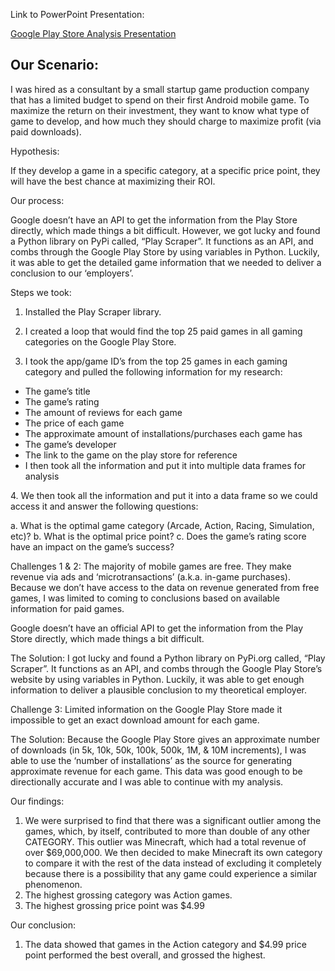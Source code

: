 Link to PowerPoint Presentation:

<a href="https://docs.google.com/presentation/d/1DsUauIwIGu0gwG0U3uTcGyBi1iW1_dQFDqjJTgGixDA/edit?usp=sharing">Google Play Store Analysis Presentation</a>

<h2>Our Scenario:</h2>

I was hired as a consultant by a small startup game production company that has a limited budget to spend on their first Android mobile game. To maximize the return on their investment, they want to know what type of game to develop, and how much they should charge to maximize profit (via paid downloads).

Hypothesis:

If they develop a game in a specific category, at a specific price point,  they will have the best chance at maximizing their ROI. 

Our process:

Google doesn’t have an API to get the information from the Play Store directly, which made things a bit difficult. However, we got lucky and found a Python library on PyPi called, “Play Scraper”. It functions as an API, and combs through the Google Play Store by using variables in Python. Luckily, it was able to get the detailed game information that we needed to deliver a conclusion to our ‘employers’.

Steps we took:

1. Installed the Play Scraper library.

2. I created a loop that would find the top 25 paid games in all gaming categories on the Google Play Store.

3. I took the app/game ID’s from the top 25 games in each gaming category and pulled the following information for my research:
<ul>
<li>The game’s title</li>
<li>The game’s rating</li>
<li>The amount of reviews for each game</li>
<li>The price of each game</li>
<li>The approximate amount of installations/purchases each game has</li>
<li>The game’s developer</li>
<li>The link to the game on the play store for reference</li>
<li>I then took all the information and put it into multiple data frames for analysis</li>
</ul>
4.	We then took all the information and put it into a data frame so we could access it and answer the following questions:

a.	What is the optimal game category (Arcade, Action, Racing, Simulation, etc)?
b.	What is the optimal price point?
c.	Does the game’s rating score have an impact on the game’s success?

Challenges 1 & 2:
The majority of mobile  games are free. They make revenue via ads and ‘microtransactions’ (a.k.a. in-game purchases). Because we don’t have access to the data on revenue generated from free games, I was limited to coming to conclusions based on available information for paid games.

Google doesn’t have an official API to get the information from the Play Store directly,  which made things a bit difficult. 

The Solution:
I got lucky and found a Python library on PyPi.org called, “Play Scraper”. It functions as an API, and combs through the Google Play Store’s website by using variables in Python. Luckily, it was able to get enough information to deliver a plausible conclusion to my theoretical employer.

Challenge 3:
Limited information on the Google Play Store made it impossible to get an exact download amount for each game.

The Solution:
Because the Google Play Store gives an approximate number of downloads (in 5k, 10k, 50k, 100k,  500k, 1M, & 10M increments), I was able to use the ‘number of installations’ as the source for generating approximate revenue for each game. This data was good enough to be directionally accurate and I was able to continue with my analysis.


Our findings:

1.	We were surprised to find that there was a significant outlier among the games, which, by itself, contributed to more than double of any other CATEGORY. This outlier was Minecraft, which had a total revenue of over $69,000,000. We then decided to make Minecraft its own category to compare it with the rest of the data instead of excluding it completely because there is a possibility that any game could experience a similar phenomenon.
2.	The highest grossing category was Action games.
3.	The highest grossing price point was $4.99

Our conclusion:

1.	The data showed that games in the Action category and $4.99 price point performed the best overall, and grossed the highest.
